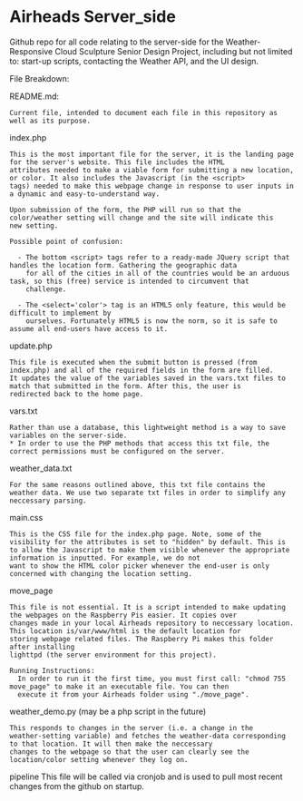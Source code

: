 # Airheads Server_side
Github repo for all code relating to the server-side for the Weather-Responsive Cloud Sculpture Senior Design Project, 
including but not limited to: start-up scripts, contacting the Weather API, and the UI design.

File Breakdown:

  README.md:
    
    Current file, intended to document each file in this repository as well as its purpose.
    
  index.php
  
    This is the most important file for the server, it is the landing page for the server's website. This file includes the HTML 
    attributes needed to make a viable form for submitting a new location, or color. It also includes the Javascript (in the <script> 
    tags) needed to make this webpage change in response to user inputs in a dynamic and easy-to-understand way. 
    
    Upon submission of the form, the PHP will run so that the color/weather setting will change and the site will indicate this 
    new setting.
    
    Possible point of confusion:
      
      - The bottom <script> tags refer to a ready-made JQuery script that handles the location form. Gathering the geographic data
        for all of the cities in all of the countries would be an arduous task, so this (free) service is intended to circumvent that
        challenge.
        
      - The <select='color'> tag is an HTML5 only feature, this would be difficult to implement by 
        ourselves. Fortunately HTML5 is now the norm, so it is safe to assume all end-users have access to it.
        
  update.php
    
    This file is executed when the submit button is pressed (from index.php) and all of the required fields in the form are filled.
    It updates the value of the variables saved in the vars.txt files to match that submitted in the form. After this, the user is 
    redirected back to the home page.
    
 vars.txt
    
    Rather than use a database, this lightweight method is a way to save variables on the server-side.
    * In order to use the PHP methods that access this txt file, the correct permissions must be configured on the server.
    
  weather_data.txt
  
    For the same reasons outlined above, this txt file contains the weather data. We use two separate txt files in order to simplify any
    neccessary parsing. 
      
  main.css
  
    This is the CSS file for the index.php page. Note, some of the visibility for the attributes is set to "hidden" by default. This is
    to allow the Javascript to make them visible whenever the appropriate information is inputted. For example, we do not 
    want to show the HTML color picker whenever the end-user is only concerned with changing the location setting.
   
  move_page
    
    This file is not essential. It is a script intended to make updating the webpages on the Raspberry Pis easier. It copies over 
    changes made in your local Airheads repository to neccessary location. This location is/var/www/html is the default location for
    storing webpage related files. The Raspberry Pi makes this folder after installing 
    lighttpd (the server environment for this project).
    
    Running Instructions:
      In order to run it the first time, you must first call: "chmod 755 move_page" to make it an executable file. You can then 
      execute it from your Airheads folder using "./move_page".
  
  weather_demo.py (may be a php script in the future)
  
    This responds to changes in the server (i.e. a change in the 
    weather-setting variable) and fetches the weather-data corresponding to that location. It will then make the neccessary
    changes to the webpage so that the user can clearly see the location/color setting whenever they log on.
    
 pipeline
    This file will be called via cronjob and is used to pull most recent changes from the github on startup.
